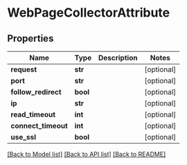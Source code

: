# WebPageCollectorAttribute

## Properties
Name | Type | Description | Notes
------------ | ------------- | ------------- | -------------
**request** | **str** |  | [optional] 
**port** | **str** |  | [optional] 
**follow_redirect** | **bool** |  | [optional] 
**ip** | **str** |  | [optional] 
**read_timeout** | **int** |  | [optional] 
**connect_timeout** | **int** |  | [optional] 
**use_ssl** | **bool** |  | [optional] 

[[Back to Model list]](../README.md#documentation-for-models) [[Back to API list]](../README.md#documentation-for-api-endpoints) [[Back to README]](../README.md)


